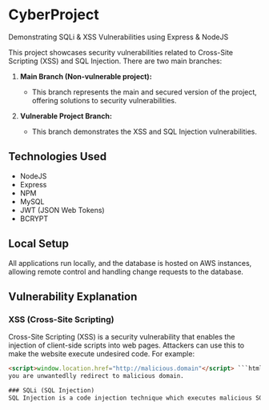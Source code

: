 # CyberProject

Demonstrating SQLi & XSS Vulnerabilities using Express & NodeJS

This project showcases security vulnerabilities related to Cross-Site Scripting (XSS) and SQL Injection. There are two main branches:

1. **Main Branch (Non-vulnerable project):**
   - This branch represents the main and secured version of the project, offering solutions to security vulnerabilities.
   
2. **Vulnerable Project Branch:**
   - This branch demonstrates the XSS and SQL Injection vulnerabilities.

## Technologies Used

- NodeJS
- Express
- NPM
- MySQL
- JWT (JSON Web Tokens)
- BCRYPT

## Local Setup

All applications run locally, and the database is hosted on AWS instances, allowing remote control and handling change requests to the database.

## Vulnerability Explanation

### XSS (Cross-Site Scripting)

Cross-Site Scripting (XSS) is a security vulnerability that enables the injection of client-side scripts into web pages. Attackers can use this to make the website execute undesired code. For example:

```html
<script>window.location.href="http://malicious.domain"</script> ```html
you are unwantedlly redirect to malicious domain.

### SQLi (SQL Injection)
SQL Injection is a code injection technique which executes malicious SQL statements against a relational database."

